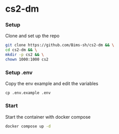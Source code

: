 # cs2-dm

### Setup
Clone and set up the repo
```bash
git clone https://github.com/Bims-sh/cs2-dm && \
cd cs2-dm && \
mkdir -p cs2 && \
chown 1000:1000 cs2
```

### Setup .env
Copy the env example and edit the variables
```
cp .env.example .env
```

### Start
Start the container with docker compose
```bash
docker compose up -d
```
